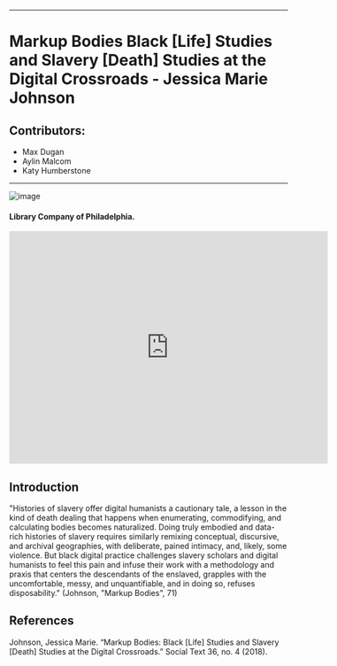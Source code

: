 

---
# Markup Bodies Black [Life] Studies and Slavery [Death] Studies at the Digital Crossroads - Jessica Marie Johnson

## Contributors:
  - Max Dugan
  - Aylin Malcom
  - Katy Humberstone
---

![image](https://user-images.githubusercontent.com/85992404/122269494-2d66cd80-ced5-11eb-8cb5-dcd1f8408502.png)

#### Library Company of Philadelphia.

<iframe src="https://slides.com/maxdugan/deck/embed" width="576" height="420" scrolling="no" frameborder="0" webkitallowfullscreen mozallowfullscreen allowfullscreen></iframe>

## Introduction

<p>"Histories of slavery offer digital humanists a cautionary tale, a lesson in the kind of death dealing that happens when enumerating, commodifying, and calculating bodies
becomes naturalized. Doing truly embodied and data-rich histories of slavery requires similarly remixing conceptual, discursive, and archival geographies, with deliberate, pained intimacy, and, likely, some violence. But black digital practice challenges slavery scholars and digital humanists to feel this pain and infuse their work with a methodology and praxis that centers the descendants of the enslaved, grapples with the uncomfortable, messy, and unquantifiable, and in doing so, refuses disposability." (Johnson, "Markup Bodies", 71)</p>

## References

[^1]: Here is a footnote example.
[^2]: Here is another footnote example.

Johnson, Jessica Marie. “Markup Bodies: Black [Life] Studies and Slavery [Death] Studies at the Digital Crossroads.” Social Text 36, no. 4 (2018).

